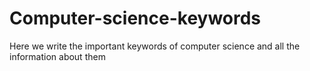 # Computer-science-keywords
Here we write the important keywords of computer science and all the information about them
